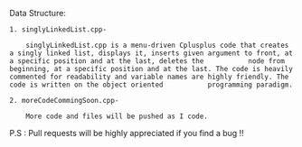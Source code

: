 Data Structure:

	1. singlyLinkedList.cpp-

		singlyLinkedList.cpp is a menu-driven Cplusplus code that creates a singly linked list, displays it, inserts given argument to front, at a specific position and at the last, deletes the 			node from beginning, at a specific position and at the last. The code is heavily commented for readability and variable names are highly friendly. The code is written on the object oriented 			programming paradigm.

	2. moreCodeCommingSoon.cpp-

		More code and files will be pushed as I code.


P.S : Pull requests will be highly appreciated if you find a bug !!
